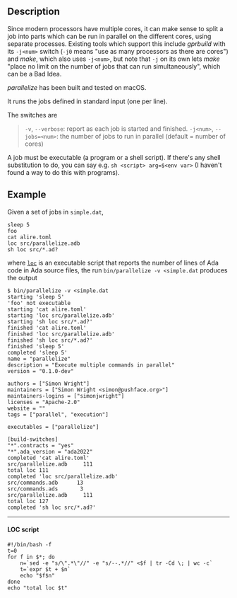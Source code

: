 ## Description ##

Since modern processors have multiple cores, it can make sense to split a job into parts which can be run in parallel on the different cores, using separate processes. Existing tools which support this include _gprbuild_ with its `-j<num>` switch (`-j0` means "use as many processors as there are cores") and _make_, which also uses `-j<num>`, but note that `-j` on its own lets _make_ "place no limit on the number of jobs that can run simultaneously", which can be a Bad Idea.

_parallelize_ has been built and tested on macOS.

It runs the jobs defined in standard input (one per line).

The switches are

  >`-v`, `--verbose`: report as each job is started and finished.
  >`-j<num>`, `--jobs=<num>`: the number of jobs to run in parallel (default = number of cores)

A job must be executable (a program or a shell script). If there's any shell substitution to do, you can say e.g. `sh <script> arg=$<env var>` (I haven't found a way to do this with programs).

## Example ##

Given a set of jobs in `simple.dat`,
```
sleep 5
foo
cat alire.toml
loc src/parallelize.adb
sh loc src/*.ad?
```
where [`loc`](#loc) is an executable script that reports the number of lines of Ada code in Ada source files, the run `bin/parallelize -v <simple.dat` produces the output
```none
$ bin/parallelize -v <simple.dat
starting 'sleep 5'
'foo' not executable
starting 'cat alire.toml'
starting 'loc src/parallelize.adb'
starting 'sh loc src/*.ad?'
finished 'cat alire.toml'
finished 'loc src/parallelize.adb'
finished 'sh loc src/*.ad?'
finished 'sleep 5'
completed 'sleep 5'
name = "parallelize"
description = "Execute multiple commands in parallel"
version = "0.1.0-dev"

authors = ["Simon Wright"]
maintainers = ["Simon Wright <simon@pushface.org>"]
maintainers-logins = ["simonjwright"]
licenses = "Apache-2.0"
website = ""
tags = ["parallel", "execution"]

executables = ["parallelize"]

[build-switches]
"*".contracts = "yes"
"*".ada_version = "ada2022"
completed 'cat alire.toml'
src/parallelize.adb     111
total loc 111
completed 'loc src/parallelize.adb'
src/commands.adb      13
src/commands.ads       3
src/parallelize.adb     111
total loc 127
completed 'sh loc src/*.ad?'
```
----
#### <a name="loc">LOC script</a> ####

```shell
#!/bin/bash -f
t=0
for f in $*; do
    n=`sed -e "s/\".*\"//" -e "s/--.*//" <$f | tr -Cd \; | wc -c`
    t=`expr $t + $n`
    echo "$f$n"
done
echo "total loc $t"
```
